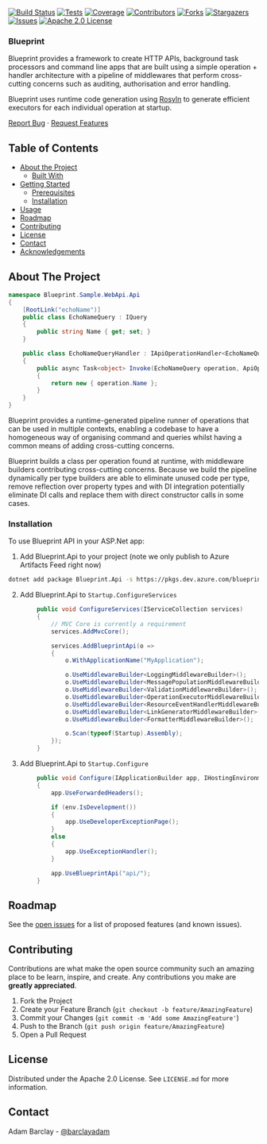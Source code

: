 [![Build Status][build-shield]][build-url]
[![Tests][test-shield]][test-url]
[![Coverage][coverage-shield]][coverage-url]
[![Contributors][contributors-shield]][contributors-url]
[![Forks][forks-shield]][forks-url]
[![Stargazers][stars-shield]][stars-url]
[![Issues][issues-shield]][issues-url]
[![Apache 2.0 License][license-shield]][license-url]

### Blueprint

Blueprint provides a framework to create HTTP APIs, background task processors and command line apps that
are built using a simple operation + handler architecture with a pipeline of middlewares that perform
cross-cutting concerns such as auditing, authorisation and error handling.

Blueprint uses runtime code generation using [Rosyln](https://github.com/dotnet/roslyn) to generate efficient executors for each individual 
operation at startup.

[Report Bug](https://github.com/barclayadam/blueprint/issues)
·
[Request Features](https://github.com/barclayadam/blueprint/issues)

## Table of Contents

* [About the Project](#about-the-project)
  * [Built With](#built-with)
* [Getting Started](#getting-started)
  * [Prerequisites](#prerequisites)
  * [Installation](#installation)
* [Usage](#usage)
* [Roadmap](#roadmap)
* [Contributing](#contributing)
* [License](#license)
* [Contact](#contact)
* [Acknowledgements](#acknowledgements)



<!-- ABOUT THE PROJECT -->
## About The Project

````c#
namespace Blueprint.Sample.WebApi.Api
{
    [RootLink("echoName")]
    public class EchoNameQuery : IQuery
    {
        public string Name { get; set; }
    }

    public class EchoNameQueryHandler : IApiOperationHandler<EchoNameQuery>
    {
        public async Task<object> Invoke(EchoNameQuery operation, ApiOperationContext apiOperationContext)
        {
            return new { operation.Name };
        }
    }
}
````

Blueprint provides a runtime-generated pipeline runner of operations that can be used in multiple contexts, enabling a codebase
to have a homogeneous way of organising command and queries whilst having a common means of adding cross-cutting concerns.

Blueprint builds a class per operation found at runtime, with middleware builders contributing cross-cutting concerns. Because we
build the pipeline dynamically per type builders are able to eliminate unused code per type, remove reflection over property
types and with DI integration potentially eliminate DI calls and replace them with direct constructor calls in some cases.

### Installation

To use Blueprint API in your ASP.Net app:

1. Add Blueprint.Api to your project (note we only publish to Azure Artifacts Feed right now)
```sh
dotnet add package Blueprint.Api -s https://pkgs.dev.azure.com/blueprint-api/Blueprint/_packaging/Blueprint/nuget/v3/index.json
```
2. Add Blueprint.Api to `Startup.ConfigureServices`
```c#
        public void ConfigureServices(IServiceCollection services)
        {
            // MVC Core is currently a requirement
            services.AddMvcCore();

            services.AddBlueprintApi(o =>
            {
                o.WithApplicationName("MyApplication");

                o.UseMiddlewareBuilder<LoggingMiddlewareBuilder>();
                o.UseMiddlewareBuilder<MessagePopulationMiddlewareBuilder>();
                o.UseMiddlewareBuilder<ValidationMiddlewareBuilder>();
                o.UseMiddlewareBuilder<OperationExecutorMiddlewareBuilder>();
                o.UseMiddlewareBuilder<ResourceEventHandlerMiddlewareBuilder>();
                o.UseMiddlewareBuilder<LinkGeneratorMiddlewareBuilder>();
                o.UseMiddlewareBuilder<FormatterMiddlewareBuilder>();

                o.Scan(typeof(Startup).Assembly);
            });
        }
```
3. Add Blueprint.Api to `Startup.Configure`
```c#
        public void Configure(IApplicationBuilder app, IHostingEnvironment env, ILoggerFactory loggerFactory)
        {
            app.UseForwardedHeaders();

            if (env.IsDevelopment())
            {
                app.UseDeveloperExceptionPage();
            }
            else
            {
                app.UseExceptionHandler();
            }

            app.UseBlueprintApi("api/");
        }
```

## Roadmap

See the [open issues](https://github.com/barclayadam/blueprint/issues) for a list of proposed features (and known issues).

## Contributing

Contributions are what make the open source community such an amazing place to be learn, inspire, and create. Any contributions you make are **greatly appreciated**.

1. Fork the Project
2. Create your Feature Branch (`git checkout -b feature/AmazingFeature`)
3. Commit your Changes (`git commit -m 'Add some AmazingFeature'`)
4. Push to the Branch (`git push origin feature/AmazingFeature`)
5. Open a Pull Request

<!-- LICENSE -->
## License

Distributed under the Apache 2.0 License. See `LICENSE.md` for more information.

<!-- CONTACT -->
## Contact

Adam Barclay - [@barclayadam](https://twitter.com/barclayadam)

<!-- ACKNOWLEDGEMENTS -->
<!-- TBD -->

<!-- MARKDOWN LINKS & IMAGES -->
[build-shield]: https://img.shields.io/azure-devops/build/blueprint-api/blueprint/1?style=flat-square
[build-url]: https://dev.azure.com/blueprint-api/Blueprint/_build
[test-shield]: https://img.shields.io/azure-devops/tests/blueprint-api/blueprint/1?style=flat-square
[test-url]: https://dev.azure.com/blueprint-api/Blueprint/_build
[coverage-shield]: https://img.shields.io/azure-devops/coverage/blueprint-api/blueprint/1?style=flat-square
[coverage-url]: https://dev.azure.com/blueprint-api/Blueprint/_build
[contributors-shield]: https://img.shields.io/github/contributors/barclayadam/blueprint.svg?style=flat-square
[contributors-url]: https://github.com/barclayadam/blueprint/graphs/contributors
[forks-shield]: https://img.shields.io/github/forks/barclayadam/blueprint.svg?style=flat-square
[forks-url]: https://github.com/barclayadam/blueprint/network/members
[stars-shield]: https://img.shields.io/github/stars/barclayadam/blueprint.svg?style=flat-square
[stars-url]: https://github.com/barclayadam/blueprint/stargazers
[issues-shield]: https://img.shields.io/github/issues/barclayadam/blueprint.svg?style=flat-square
[issues-url]: https://github.com/barclayadam/blueprint/issues
[license-shield]: https://img.shields.io/github/license/barclayadam/blueprint.svg?style=flat-square
[license-url]: https://github.com/barclayadam/blueprint/blob/master/LICENSE.md
[product-screenshot]: images/web-api-sample.png
